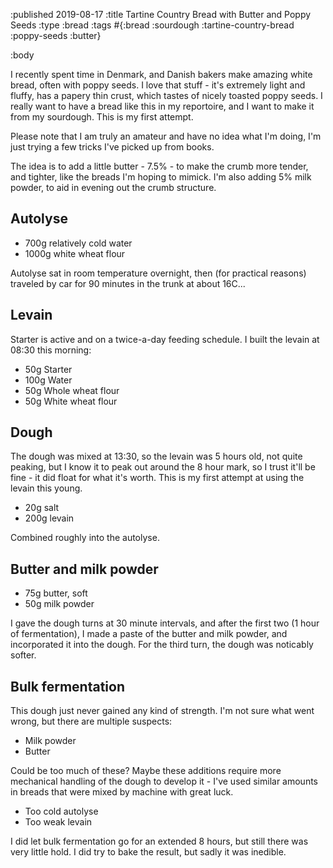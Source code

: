 :published 2019-08-17
:title Tartine Country Bread with Butter and Poppy Seeds
:type :bread
:tags #{:bread :sourdough :tartine-country-bread :poppy-seeds :butter}

:body

I recently spent time in Denmark, and Danish bakers make amazing white bread,
often with poppy seeds. I love that stuff - it's extremely light and fluffy, has
a papery thin crust, which tastes of nicely toasted poppy seeds. I really want
to have a bread like this in my reportoire, and I want to make it from my
sourdough. This is my first attempt.

Please note that I am truly an amateur and have no idea what I'm doing, I'm just
trying a few tricks I've picked up from books.

The idea is to add a little butter - 7.5% - to make the crumb more tender, and
tighter, like the breads I'm hoping to mimick. I'm also adding 5% milk powder,
to aid in evening out the crumb structure.

## Autolyse

- 700g relatively cold water
- 1000g white wheat flour

Autolyse sat in room temperature overnight, then (for practical reasons)
traveled by car for 90 minutes in the trunk at about 16C...

## Levain

Starter is active and on a twice-a-day feeding schedule. I built the levain at
08:30 this morning:

- 50g Starter
- 100g Water
- 50g Whole wheat flour
- 50g White wheat flour

## Dough

The dough was mixed at 13:30, so the levain was 5 hours old, not quite peaking,
but I know it to peak out around the 8 hour mark, so I trust it'll be fine - it
did float for what it's worth. This is my first attempt at using the levain this
young.

- 20g salt
- 200g levain

Combined roughly into the autolyse.

## Butter and milk powder

- 75g butter, soft
- 50g milk powder

I gave the dough turns at 30 minute intervals, and after the first two (1 hour
of fermentation), I made a paste of the butter and milk powder, and incorporated
it into the dough. For the third turn, the dough was noticably softer.

## Bulk fermentation

This dough just never gained any kind of strength. I'm not sure what went wrong,
but there are multiple suspects:

- Milk powder
- Butter

Could be too much of these? Maybe these additions require more mechanical
handling of the dough to develop it - I've used similar amounts in breads that
were mixed by machine with great luck.

- Too cold autolyse
- Too weak levain

I did let bulk fermentation go for an extended 8 hours, but still there was very
little hold. I did try to bake the result, but sadly it was inedible.
